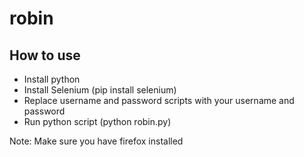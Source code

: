 # robin

## How to use
- Install python 
- Install Selenium (pip install selenium)
- Replace username and password scripts with your username and password
- Run python script (python robin.py)


Note: Make sure you have firefox installed
